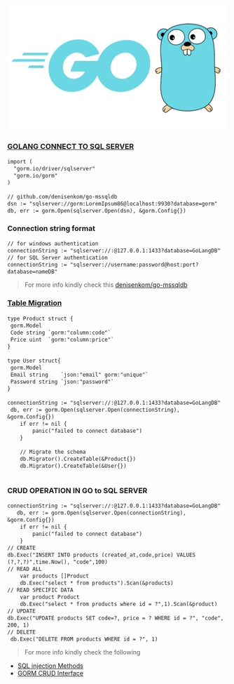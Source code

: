 ![GitHub Logo](Golang.png)

### [GOLANG CONNECT TO SQL SERVER](https://gorm.io/docs/connecting_to_the_database.html)

```
import (
  "gorm.io/driver/sqlserver"
  "gorm.io/gorm"
)

// github.com/denisenkom/go-mssqldb
dsn := "sqlserver://gorm:LoremIpsum86@localhost:9930?database=gorm"
db, err := gorm.Open(sqlserver.Open(dsn), &gorm.Config{})
```

### Connection string format
```
// for windows authentication
connectionString := "sqlserver://:@127.0.0.1:1433?database=GoLangDB"
// for SQL Server authentication
connectionString := "sqlserver://username:password@host:port?database=nameDB"
```
> For more info kindly check this [denisenkom/go-mssqldb](https://github.com/denisenkom/go-mssqldb) 

### [Table Migration](https://gorm.io/docs/migration.html)
```
type Product struct {
 gorm.Model
 Code string `gorm:"column:code"`
 Price uint  `gorm:"column:price"`
}

type User struct{
 gorm.Model
 Email string    `json:"email" gorm:"unique"` 
 Password string `json:"password"`
}

connectionString := "sqlserver://:@127.0.0.1:1433?database=GoLangDB"
 db, err := gorm.Open(sqlserver.Open(connectionString), &gorm.Config{})
    if err != nil {
        panic("failed to connect database")
    }
 
    // Migrate the schema
	db.Migrator().CreateTable(&Product{})
	db.Migrator().CreateTable(&User{})	
	
```

### CRUD OPERATION IN GO to SQL SERVER
```
connectionString := "sqlserver://:@127.0.0.1:1433?database=GoLangDB"
   db, err := gorm.Open(sqlserver.Open(connectionString), &gorm.Config{})
    if err != nil {
        panic("failed to connect database")
    }
// CREATE 
db.Exec("INSERT INTO products (created_at,code,price) VALUES (?,?,?)",time.Now(), "code",100)
// READ ALL 
	var products []Product
    db.Exec("select * from products").Scan(&products)
// READ SPECIFIC DATA
    var product Product
    db.Exec("select * from products where id = ?",1).Scan(&product)
// UPDATE
db.Exec("UPDATE products SET code=?, price = ? WHERE id = ?", "code", 200, 1)
// DELETE
 db.Exec("DELETE FROM products WHERE id = ?", 1)
```
> For more info kindly check the following
* [SQL injection Methods](https://gorm.io/docs/security.html)  
* [GORM CRUD Interface](https://gorm.io/docs/)
